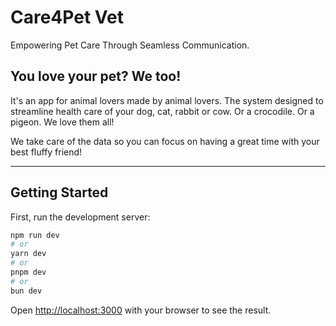 # Care4Pet Vet
Empowering Pet Care Through Seamless Communication.

## You love your pet? We too!
It's an app for animal lovers made by animal lovers. The system designed to streamline health care of your dog, cat, rabbit or cow. Or a crocodile. Or a pigeon. We love them all!

We take care of the data so you can focus on having a great time with your best fluffy friend!

---

## Getting Started

First, run the development server:

```bash
npm run dev
# or
yarn dev
# or
pnpm dev
# or
bun dev
```

Open [http://localhost:3000](http://localhost:3000) with your browser to see the result.
